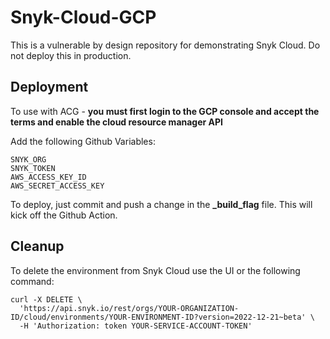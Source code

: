 # Snyk-Cloud-GCP

This is a vulnerable by design repository for demonstrating Snyk Cloud. Do not deploy this in production.

## Deployment

To use with ACG - <b> you must first login to the GCP console and accept the terms and enable the cloud resource manager API</b>

Add the following Github Variables:

```
SNYK_ORG
SNYK_TOKEN
AWS_ACCESS_KEY_ID
AWS_SECRET_ACCESS_KEY
```


To deploy, just commit and push a change in the <b>_build_flag</b> file. This will kick off the Github Action.

## Cleanup

To delete the environment from Snyk Cloud use the UI or the following command:

```
curl -X DELETE \
  'https://api.snyk.io/rest/orgs/YOUR-ORGANIZATION-ID/cloud/environments/YOUR-ENVIRONMENT-ID?version=2022-12-21~beta' \
  -H 'Authorization: token YOUR-SERVICE-ACCOUNT-TOKEN'
```
